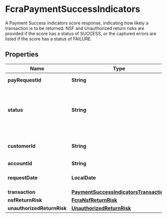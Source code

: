 

# FcraPaymentSuccessIndicators

A Payment Success Indicators score response, indicating how likely a transaction is to be returned. NSF and Unauthorized return risks are provided if the score has a status of SUCCESS, or the captured errors are listed if the score has a status of FAILURE.

## Properties

| Name | Type | Description | Notes |
|------------ | ------------- | ------------- | -------------|
|**payRequestId** | **String** | Unique identifier of the Payments request |  |
|**status** | **String** | Current status of the score generation. Possible values are \&quot;IN PROGRESS\&quot;, \&quot;SUCCESS\&quot;, \&quot;FAILURE\&quot; |  |
|**customerId** | **String** | A customer ID. See Add Customer API for how to create a customer ID. |  |
|**accountId** | **String** | An account ID |  |
|**requestDate** | **LocalDate** | The ISO 8601 format (YYYY-MM-DD) date of the request. |  |
|**transaction** | [**PaymentSuccessIndicatorsTransaction**](PaymentSuccessIndicatorsTransaction.md) |  |  |
|**nsfReturnRisk** | [**FcraNsfReturnRisk**](FcraNsfReturnRisk.md) |  |  [optional] |
|**unauthorizedReturnRisk** | [**UnauthorizedReturnRisk**](UnauthorizedReturnRisk.md) |  |  [optional] |



